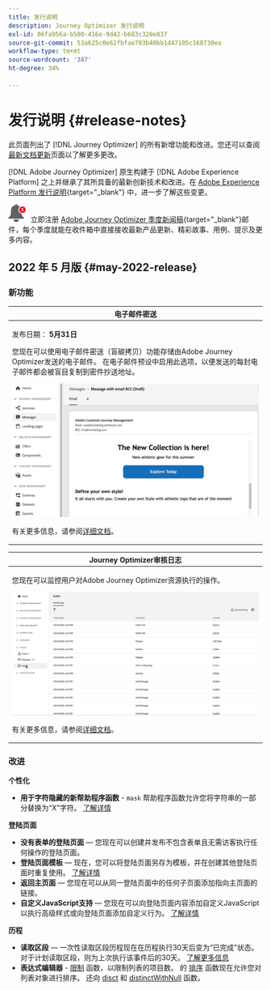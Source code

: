 ```yaml
---
title: 发行说明
description: Journey Optimizer 发行说明
exl-id: 06fa956a-b500-416e-9d42-b683c328e837
source-git-commit: 53a625c0e62fbfae703b40bb1d47105c168730ea
workflow-type: tm+mt
source-wordcount: '387'
ht-degree: 34%

---
```


# 发行说明 {#release-notes}

此页面列出了 [!DNL Journey Optimizer] 的所有新增功能和改进。您还可以查阅[最新文档更新](documentation-updates.md)页面以了解更多更改。

[!DNL Adobe Journey Optimizer] 原生构建于 [!DNL Adobe Experience Platform] 之上并继承了其所具备的最新创新技术和改进。在 [Adobe Experience Platform 发行说明](https://experienceleague.adobe.com/docs/experience-platform/release-notes/latest.html?lang=zh-Hans){target=&quot;_blank&quot;} 中，进一步了解这些变更。

![新闻稿](../assets/do-not-localize/nl-icon.png) 立即注册 [Adobe Journey Optimizer 季度新闻稿](https://www.adobe.com/subscription/Adobe_Journey_Optimizer_NL.html){target=&quot;_blank&quot;}邮件，每个季度就能在收件箱中直接接收最新产品更新、精彩故事、用例、提示及更多内容。

## 2022 年 5 月版 {#may-2022-release}

### 新功能

<!--table>
<thead>
<tr>
<th><strong>Message Frequency Rules</strong><br/></th>
</tr>
</thead>
<tbody>
<tr>
<td>
<p>You can now set cross-channel business rules that will automatically exclude over-solicited profiles from messages and actions.</p>
<img src="assets/frequency-rn.gif"/>
<p>For more information, refer to the <a href="../configuration/frequency-rules.md">detailed documentation</a>.</p>
</td>
</tr>
</tbody>
</table-->


<table>
<thead>
<tr>
<th><strong>电子邮件密送</strong><br/></th>
</tr>
</thead>
<tbody>
<tr>
<td>
<p>发布日期： <strong>5月31日</strong></p>
<p>您现在可以使用电子邮件密送（盲碳拷贝）功能存储由Adobe Journey Optimizer发送的电子邮件。 在电子邮件预设中启用此选项，以便发送的每封电子邮件都会被盲目复制到密件抄送地址。</p>
<img src="assets/bcc-rn.gif"/>
<p>有关更多信息，请参阅<a href="../configuration/email-settings.md#bcc-email">详细文档</a>。</p>
</td>
</tr>
</tbody>
</table>


<!--table>
<thead>
<tr>
<th><strong>Decision Management - AI Ranking auto-optimization model</strong><br/></th>
</tr>
</thead>
<tbody>
<tr>
<td>
<p>You can now use trained model systems in Decision Management. This new capability ranks offers to display for a given profile.</p>
<img src="assets/optimization.gif"/>
<p>For more information, refer to the <a href="../offers/offer-activities/configure-offer-selection.md#use-ranking-strategy">detailed documentation</a>.</p>
</td>
</tr>
</tbody>
</table-->

<!--table>
<thead>
<tr>
<th><strong>Attribute-based Access Control (ABAC)</strong><br/></th>
</tr>
</thead>
<tbody>
<tr>
<td>
<p>Permission management in Journey Optimizer has been extended to data access. You can now manage data access for specific teams or groups of users (i.e. internal, external, 3rd parties) ​and manage access to specific types of data (i.e. Sensitive Personal Data/SPD).</p>
<p>This capability is available for a limited set of customers.</p>
<p>For more information, refer to the <a href="../landing-pages/create-lp.md">detailed documentation</a>.</p>
</td>
</tr>
</tbody>
</table-->

<table>
<thead>
<tr>
<th><strong>Journey Optimizer审核日志</strong><br/></th>
</tr>
</thead>
<tbody>
<tr>
<td>
<p>您现在可以监控用户对Adobe Journey Optimizer资源执行的操作。</p>
<img src="assets/audit-rn.gif"/>
<p>有关更多信息，请参阅<a href="../reports/audit-logs.md">详细文档</a>。</p>
</td>
</tr>
</tbody>
</table>

### 改进

**个性化**

* **用于字符隐藏的新帮助程序函数** - `mask` 帮助程序函数允许您将字符串的一部分替换为“X”字符。 [了解详情](../personalization/functions/string.md#mask)

**登陆页面**

* **没有表单的登陆页面**  — 您现在可以创建并发布不包含表单且无需访客执行任何操作的登陆页面。
* **登陆页面模板**  — 现在，您可以将登陆页面另存为模板，并在创建其他登陆页面时重复使用。 [了解详情](../landing-pages/lp-templates.md)
* **返回主页面**  — 您现在可以从同一登陆页面中的任何子页面添加指向主页面的链接。
* **自定义JavaScript支持**  — 您现在可以向登陆页面内容添加自定义JavaScript以执行高级样式或向登陆页面添加自定义行为。	[了解详情](../landing-pages/lp-custom-js.md)

<!--**Decision management**

* **HTML and JSON files support** - You can now drag and drop external HTML and JSON files from the AEM repository into the offer representation content.-->

**历程**

* **读取区段**  — 一次性读取区段历程现在在历程执行30天后变为“已完成”状态。 对于计划读取区段，则为上次执行该事件后的30天。 [了解更多信息](../building-journeys/read-segment.md)
* **表达式编辑器** - [限制](../building-journeys/functions/functionlimit.md) 函数，以限制列表的项目数。 的 [排序](../building-journeys/functions/functionsort.md) 函数现在允许您对列表对象进行排序。 还向 [disct](../building-journeys/functions/functiondistinct.md) 和 [distinctWithNull](../building-journeys/functions/functiondistinctwithnull.md) 函数。
